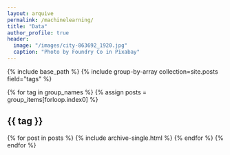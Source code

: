 ```yaml
---
layout: arquive
permalink: /machinelearning/
title: "Data"
author_profile: true
header:
  image: "/images/city-863692_1920.jpg"
  caption: "Photo by Foundry Co in Pixabay"
---
```


{% include base_path %}
{% include group-by-array collection=site.posts field="tags" %}

{% for tag in group_names %}
  {% assign posts = group_items[forloop.index0] %}
  <h2 id="{{ tag | slugify }}" class="archive__subtitle">{{ tag }}</h2>
  {% for post in posts %}
    {% include archive-single.html %}
  {% endfor %}
{% endfor %}
